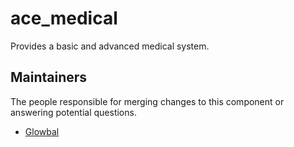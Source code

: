 ace_medical
===============

Provides a basic and advanced medical system.

## Maintainers

The people responsible for merging changes to this component or answering potential questions.

- [Glowbal](https://github.com/Glowbal)

